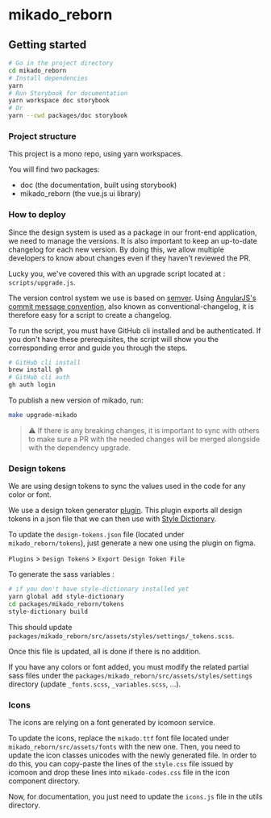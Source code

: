 # mikado_reborn

## Getting started

```sh
# Go in the project directory
cd mikado_reborn
# Install dependencies
yarn
# Run Storybook for documentation
yarn workspace doc storybook
# Or
yarn --cwd packages/doc storybook
```

### Project structure

This project is a mono repo, using yarn workspaces.

You will find two packages:

- doc (the documentation, built using storybook)
- mikado_reborn (the vue.js ui library)

### How to deploy

Since the design system is used as a package in our front-end application, we need to manage the versions. It is also important to keep an up-to-date changelog for each new version. By doing this, we allow multiple developers to know about changes even if they haven't reviewed the PR.

Lucky you, we've covered this with an upgrade script located at : `scripts/upgrade.js`.

The version control system we use is based on [semver](https://semver.org/). Using [AngularJS's commit message convention](https://github.com/angular/angular.js/blob/master/DEVELOPERS.md#-git-commit-guidelines), also known as conventional-changelog, it is therefore easy for a script to create a changelog.

To run the script, you must have GitHub cli installed and be authenticated.
If you don't have these prerequisites, the script will show you the corresponding error and guide you through the steps.

```sh
# GitHub cli install
brew install gh
# GitHub cli auth
gh auth login
```

To publish a new version of mikado, run:

```sh
make upgrade-mikado
```

> ⚠️ If there is any breaking changes, it is important to sync with others to make sure a PR with the needed changes will be merged alongside with the dependency upgrade.

### Design tokens

We are using design tokens to sync the values used in the code for any color or font.

We use a design token generator [plugin](https://www.figma.com/community/plugin/888356646278934516/Design-Tokens). This plugin exports all design tokens in a json file that we can then use with [Style Dictionary](https://amzn.github.io/style-dictionary/#/).

To update the `design-tokens.json` file (located under `mikado_reborn/tokens`), just generate a new one using the plugin on figma.

`Plugins` > `Design Tokens` > `Export Design Token File`

To generate the sass variables :

```sh
# if you don't have style-dictionary installed yet
yarn global add style-dictionary
cd packages/mikado_reborn/tokens
style-dictionary build
```

This should update `packages/mikado_reborn/src/assets/styles/settings/_tokens.scss`.

Once this file is updated, all is done if there is no addition.

If you have any colors or font added, you must modify the related partial sass files under the `packages/mikado_reborn/src/assets/styles/settings` directory (update `_fonts.scss`, `_variables.scss`, ...).

### Icons

The icons are relying on a font generated by icomoon service.

To update the icons, replace the `mikado.ttf` font file located under `mikado_reborn/src/assets/fonts` with the new one. Then, you need to update the icon classes unicodes with the newly generated file. In order to do this, you can copy-paste the lines of the `style.css` file issued by icomoon and drop these lines into `mikado-codes.css` file in the icon component directory.

Now, for documentation, you just need to update the `icons.js` file in the utils directory.
